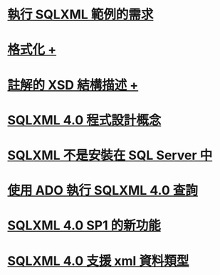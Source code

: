 # [執行 SQLXML 範例的需求](requirements-for-running-sqlxml-examples.md)

# [格式化 +](../../relational-databases/sqlxml/formatting/client-side-and-server-side-formatting-sqlxml-4-0.md)
# [註解的 XSD 結構描述 +](../../relational-databases/sqlxml/annotated-xsd-schemas/annotated-xsd-schemas-in-sqlxml-4-0.md)

# [SQLXML 4.0 程式設計概念](sqlxml-4-0-programming-concepts.md)
# [SQLXML 不是安裝在 SQL Server 中](sqlxml-is-not-installed-in-sql-server.md)
# [使用 ADO 執行 SQLXML 4.0 查詢](using-ado-to-execute-sqlxml-4-0-queries.md)
# [SQLXML 4.0 SP1 的新功能](what-s-new-in-sqlxml-4-0-sp1.md)
# [SQLXML 4.0 支援 xml 資料類型](xml-data-type-support-in-sqlxml-4-0.md)
